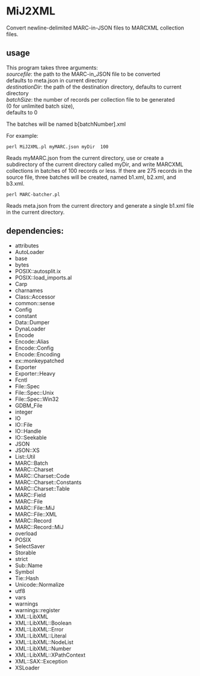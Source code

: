 # MiJ2XML
Convert newline-delimited MARC-in-JSON files to MARCXML collection files.

## usage

This program takes three arguments:  
_sourcefile_: the path to the MARC-in_JSON file to be converted  
    defaults to meta.json in current directory  
_destinationDir_: the path of the destination directory, 
    defaults to current directory  
_batchSize_: the number of records per collection file to be generated  
    (0 for unlimited batch size),  
    defaults to 0  

The batches will be named b[batchNumber].xml

For example:

```  
perl MiJ2XML.pl myMARC.json myDir  100  
```  
Reads myMARC.json from the current directory, use or create a subdirectory of the current directory called myDir, and write MARCXML collections in batches of 100 records or less. If there are 275 records in the source file, three batches will be created, named b1.xml, b2.xml, and b3.xml.

```  
perl MARC-batcher.pl  
```  
Reads meta.json from the current directory and generate a single b1.xml file in the current directory.

## dependencies:
<ul>
<li>attributes</li>
<li>AutoLoader</li>
<li>base</li>
<li>bytes</li>
<li>POSIX::autosplit.ix</li>
<li>POSIX::load_imports.al</li>
<li>Carp</li>
<li>charnames</li>
<li>Class::Accessor</li>
<li>common::sense</li>
<li>Config</li>
<li>constant</li>
<li>Data::Dumper</li>
<li>DynaLoader</li>
<li>Encode</li>
<li>Encode::Alias</li>
<li>Encode::Config</li>
<li>Encode::Encoding</li>
<li>ex::monkeypatched</li>
<li>Exporter</li>
<li>Exporter::Heavy</li>
<li>Fcntl</li>
<li>File::Spec</li>
<li>File::Spec::Unix</li>
<li>File::Spec::Win32</li>
<li>GDBM_File</li>
<li>integer</li>
<li>IO</li>
<li>IO::File</li>
<li>IO::Handle</li>
<li>IO::Seekable</li>
<li>JSON</li>
<li>JSON::XS</li>
<li>List::Util</li>
<li>MARC::Batch</li>
<li>MARC::Charset</li>
<li>MARC::Charset::Code</li>
<li>MARC::Charset::Constants</li>
<li>MARC::Charset::Table</li>
<li>MARC::Field</li>
<li>MARC::File</li>
<li>MARC::File::MiJ</li>
<li>MARC::File::XML</li>
<li>MARC::Record</li>
<li>MARC::Record::MiJ</li>
<li>overload</li>
<li>POSIX</li>
<li>SelectSaver</li>
<li>Storable</li>
<li>strict</li>
<li>Sub::Name</li>
<li>Symbol</li>
<li>Tie::Hash</li>
<li>Unicode::Normalize</li>
<li>utf8</li>
<li>vars</li>
<li>warnings</li>
<li>warnings::register</li>
<li>XML::LibXML</li>
<li>XML::LibXML::Boolean</li>
<li>XML::LibXML::Error</li>
<li>XML::LibXML::Literal</li>
<li>XML::LibXML::NodeList</li>
<li>XML::LibXML::Number</li>
<li>XML::LibXML::XPathContext</li>
<li>XML::SAX::Exception</li>
<li>XSLoader</li>
</ul>
